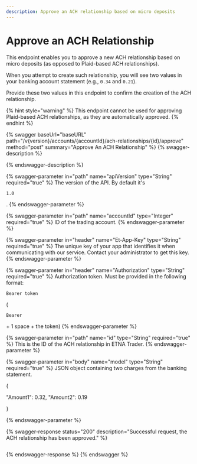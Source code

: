 ```yaml
---
description: Approve an ACH relationship based on micro deposits
---
```


# Approve an ACH Relationship

This endpoint enables you to approve a new ACH relationship based on micro deposits (as opposed to Plaid-based ACH relationships).&#x20;

When you attempt to create such relationship, you will see two values in your banking account statement (e.g., `0.34` and `0.21`).&#x20;

Provide these two values in this endpoint to confirm the creation of the ACH relationship.

{% hint style="warning" %}
This endpoint cannot be used for approving Plaid-based ACH relationships, as they are automatically approved.
{% endhint %}

{% swagger baseUrl="baseURL" path="/v{version}/accounts/{accountId}/ach-relationships/{id}/approve" method="post" summary="Approve An ACH Relationship" %}
{% swagger-description %}

{% endswagger-description %}

{% swagger-parameter in="path" name="apiVersion" type="String" required="true" %}
The version of the API. By default it's 

`1.0`

.
{% endswagger-parameter %}

{% swagger-parameter in="path" name="accountId" type="Integer" required="true" %}
ID of the trading account.
{% endswagger-parameter %}

{% swagger-parameter in="header" name="Et-App-Key" type="String" required="true" %}
The unique key of your app that identifies it when communicating with our service. Contact your administrator to get this key.
{% endswagger-parameter %}

{% swagger-parameter in="header" name="Authorization" type="String" required="true" %}
Authorization token. Must be provided in the following format: 

`Bearer token`

 (

`Bearer`

 \+ 1 space + the token)
{% endswagger-parameter %}

{% swagger-parameter in="path" name="id" type="String" required="true" %}
This is the ID of the ACH relationship in ETNA Trader.
{% endswagger-parameter %}

{% swagger-parameter in="body" name="model" type="String" required="true" %}
JSON object containing two charges from the banking statement.



{&#x20;

"Amount1": 0.32, "Amount2": 0.19&#x20;

}


{% endswagger-parameter %}

{% swagger-response status="200" description="Successful request, the ACH relationship has been approved." %}
```
```
{% endswagger-response %}
{% endswagger %}

